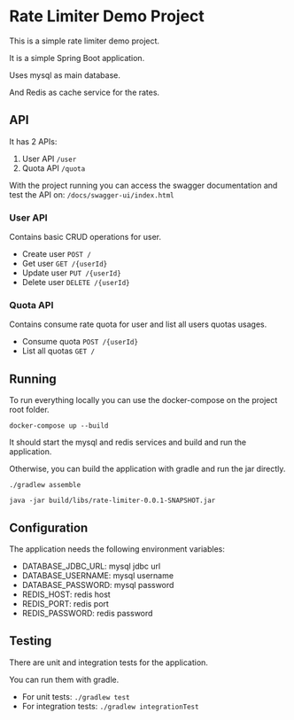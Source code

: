 # Rate Limiter Demo Project

This is a simple rate limiter demo project.

It is a simple Spring Boot application.

Uses mysql as main database.

And Redis as cache service for the rates.

## API

It has 2 APIs:

1. User API ``` /user ```
2. Quota API ``` /quota ```

With the project running you can access the swagger documentation and test the API on:
``` /docs/swagger-ui/index.html ```

### User API

Contains basic CRUD operations for user.

- Create user ``` POST / ```
- Get user ``` GET /{userId} ```
- Update user ``` PUT /{userId} ```
- Delete user ``` DELETE /{userId} ```

### Quota API

Contains consume rate quota for user and list all users quotas usages.

- Consume quota ``` POST /{userId} ```
- List all quotas ``` GET / ```

## Running

To run everything locally you can use the docker-compose on the project root folder.

```docker-compose up --build ```

It should start the mysql and redis services and build and run the application.

Otherwise, you can build the application with gradle and run the jar directly.

```./gradlew assemble ```

```java -jar build/libs/rate-limiter-0.0.1-SNAPSHOT.jar ```

## Configuration

The application needs the following environment variables:

- DATABASE_JDBC_URL: mysql jdbc url
- DATABASE_USERNAME: mysql username
- DATABASE_PASSWORD: mysql password
- REDIS_HOST: redis host
- REDIS_PORT: redis port
- REDIS_PASSWORD: redis password

## Testing

There are unit and integration tests for the application.

You can run them with gradle.

- For unit tests: 
```./gradlew test ```
- For integration tests: 
```./gradlew integrationTest ```